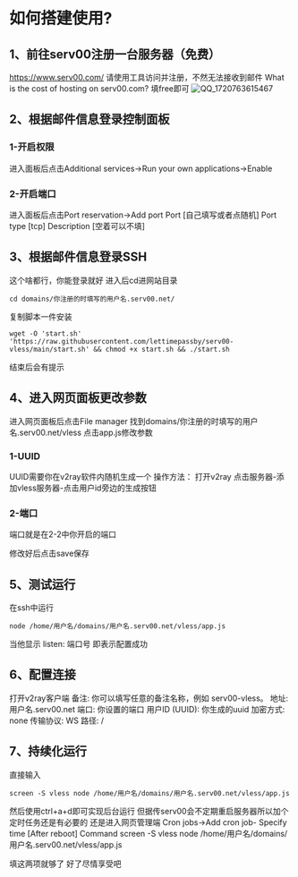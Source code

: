 # 如何搭建使用?
## 1、前往serv00注册一台服务器（免费）
https://www.serv00.com/
请使用工具访问并注册，不然无法接收到邮件
What is the cost of hosting on serv00.com?
填free即可
![QQ_1720763615467](https://github.com/user-attachments/assets/57b5480c-b4c2-48e3-8395-63ab0e86bcc0)
## 2、根据邮件信息登录控制面板
### 1-开启权限
进入面板后点击Additional services->Run your own applications->Enable
### 2-开启端口
进入面板后点击Port reservation->Add port
Port [自己填写或者点随机]
Port type [tcp]
Description [空着可以不填]
## 3、根据邮件信息登录SSH
这个啥都行，你能登录就好
进入后cd进网站目录
```
cd domains/你注册的时填写的用户名.serv00.net/
```
复制脚本一件安装
```
wget -O 'start.sh' 'https://raw.githubusercontent.com/lettimepassby/serv00-vless/main/start.sh' && chmod +x start.sh && ./start.sh
```
结束后会有提示
## 4、进入网页面板更改参数
进入网页面板后点击File manager
找到domains/你注册的时填写的用户名.serv00.net/vless
点击app.js修改参数
### 1-UUID
UUID需要你在v2ray软件内随机生成一个
操作方法：
打开v2ray
点击服务器-添加vless服务器-点击用户id旁边的生成按钮
### 2-端口
端口就是在2-2中你开启的端口

修改好后点击save保存

## 5、测试运行
在ssh中运行
```
node /home/用户名/domains/用户名.serv00.net/vless/app.js
```

当他显示
listen: 端口号
即表示配置成功
## 6、配置连接
打开v2ray客户端
备注: 你可以填写任意的备注名称，例如 serv00-vless。
地址: 用户名.serv00.net
端口: 你设置的端口
用户ID (UUID): 你生成的uuid
加密方式: none
传输协议: WS
路径: /
## 7、持续化运行
直接输入
```
screen -S vless node /home/用户名/domains/用户名.serv00.net/vless/app.js
```
然后使用ctrl+a+d即可实现后台运行
但据传serv00会不定期重启服务器所以加个定时任务还是有必要的
还是进入网页管理端
Cron jobs->Add cron job-
Specify time [After reboot]
Command screen -S vless node /home/用户名/domains/用户名.serv00.net/vless/app.js

填这两项就够了
好了尽情享受吧

